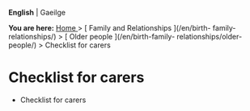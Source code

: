 **English** |  Gaeilge 

**You are here:** [ Home ](/en/) > [ Family and Relationships ](/en/birth-
family-relationships/) > [ Older people ](/en/birth-family-
relationships/older-people/) > Checklist for carers

#  Checklist for carers

  * Checklist for carers 
